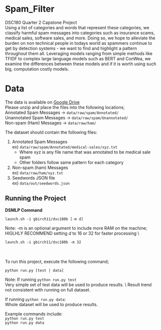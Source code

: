 # Spam_Filter
DSC180 Quarter 2 Capstone Project \
Using a list of categories and words that represent these categories, we classify harmful spam messages into categories such as insurance scams, medical sales, software sales, and more. Doing so, we hope to alleviate the burden on non technical people in todays world as spammers continue to get by detection systems - we want to find and highlight a pattern throughout them all. Leveraging models ranging from simple methods like TFIDF to complex large language models such as BERT and ConWea, we examine the differences between these models and if it is worth using such big, computation costly models.

# Data
The data is available on [Google Drive](https://drive.google.com/drive/folders/1uTRzRPkom6nUtRB2D4pOi8uOpSpqst7m?usp=share_link)\
Please unzip and place the files into the following locations; \
Annotated Spam Messages -> ```data/raw/spam/Annotated/``` \
Unannotated Spam Messages -> ```data/raw/spam/Unannotated/``` \
Non-spam (Ham) Messages -> ```data/raw/ham/``` 


The dataset should contain the following files:
1) Annotated Spam Messages \
  ex) ```data/raw/spam/Annotated/medical-sales/xyz.txt```
    * Where xyz is any file name that was annotated to be medical sale spam
    * Other folders follow same pattern for each category
2) Non-spam (ham) Messages \
  ex) ```data/raw/ham/xyz.txt```
3) Seedwords JSON file \
  ex) ```data/out/seedwords.json```

## Running the Project
**DSMLP Command**
``` 
launch.sh -i gbirch11/dsc180b [-m d]
```
Note: -m is an optional argument to include more RAM on the machine; HIGLHLY RECOMMEND setting $d$ to 16 or 32 for faster processing \
``` 
launch.sh -i gbirch11/dsc180b -m 32
```
<br> <br>
To run this project, execute the following command;
```
python run.py [test | data]
```
Note: If running ```python run.py test``` \
Very simple set of test data will be used to produce results. \\
Result trend not consistent with running on full dataset.

If running ```python run.py data```: \
Whole dataset will be used to produce results.

Example commands include: \
``` python run.py test ``` \
``` python run.py data ```
